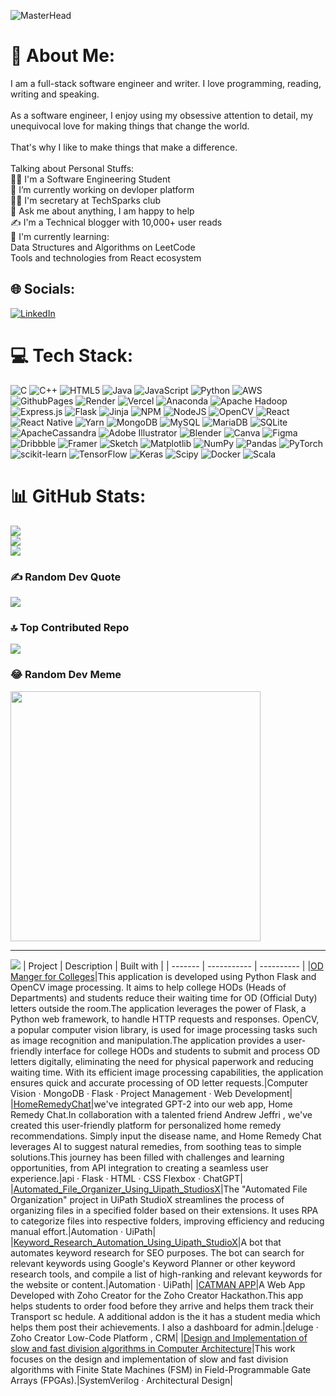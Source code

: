 ![MasterHead](https://media.licdn.com/dms/image/D5616AQE2gFAP-Bzqrw/profile-displaybackgroundimage-shrink_350_1400/0/1692628252972?e=1711584000&v=beta&t=Bk_yoV2niRLFRMrd3_Z9R4qjps_uOIpliSnLlzun3V4)
# 💫 About Me:
I am a full-stack software engineer and writer. I love programming, reading, writing and speaking.<br><br>As a software engineer, I enjoy using my obsessive attention to detail, my unequivocal love for making things that change the world.<br><br>That's why I like to make things that make a difference.<br><br>Talking about Personal Stuffs:<br>👨‍🎓 I'm a  Software Engineering Student<br>🔭 I’m currently working on devloper platform<br>👨‍🏫 I'm secretary at TechSparks club<br>💬 Ask me about anything, I am happy to help<br>✍ I'm a Technical blogger with 10,000+ user reads<br>🌱 I'm currently learning:<br>Data Structures and Algorithms on LeetCode<br>Tools and technologies from React ecosystem


## 🌐 Socials:
[![LinkedIn](https://img.shields.io/badge/LinkedIn-%230077B5.svg?logo=linkedin&logoColor=white)](https://linkedin.com/in/https://www.linkedin.com/in/dhalavai-n-555143223/) 

# 💻 Tech Stack:
![C](https://img.shields.io/badge/c-%2300599C.svg?style=for-the-badge&logo=c&logoColor=white) ![C++](https://img.shields.io/badge/c++-%2300599C.svg?style=for-the-badge&logo=c%2B%2B&logoColor=white) ![HTML5](https://img.shields.io/badge/html5-%23E34F26.svg?style=for-the-badge&logo=html5&logoColor=white) ![Java](https://img.shields.io/badge/java-%23ED8B00.svg?style=for-the-badge&logo=openjdk&logoColor=white) ![JavaScript](https://img.shields.io/badge/javascript-%23323330.svg?style=for-the-badge&logo=javascript&logoColor=%23F7DF1E) ![Python](https://img.shields.io/badge/python-3670A0?style=for-the-badge&logo=python&logoColor=ffdd54) ![AWS](https://img.shields.io/badge/AWS-%23FF9900.svg?style=for-the-badge&logo=amazon-aws&logoColor=white) ![GithubPages](https://img.shields.io/badge/github%20pages-121013?style=for-the-badge&logo=github&logoColor=white) ![Render](https://img.shields.io/badge/Render-%46E3B7.svg?style=for-the-badge&logo=render&logoColor=white) ![Vercel](https://img.shields.io/badge/vercel-%23000000.svg?style=for-the-badge&logo=vercel&logoColor=white) ![Anaconda](https://img.shields.io/badge/Anaconda-%2344A833.svg?style=for-the-badge&logo=anaconda&logoColor=white) ![Apache Hadoop](https://img.shields.io/badge/Apache%20Hadoop-66CCFF?style=for-the-badge&logo=apachehadoop&logoColor=black) ![Express.js](https://img.shields.io/badge/express.js-%23404d59.svg?style=for-the-badge&logo=express&logoColor=%2361DAFB) ![Flask](https://img.shields.io/badge/flask-%23000.svg?style=for-the-badge&logo=flask&logoColor=white) ![Jinja](https://img.shields.io/badge/jinja-white.svg?style=for-the-badge&logo=jinja&logoColor=black) ![NPM](https://img.shields.io/badge/NPM-%23CB3837.svg?style=for-the-badge&logo=npm&logoColor=white) ![NodeJS](https://img.shields.io/badge/node.js-6DA55F?style=for-the-badge&logo=node.js&logoColor=white) ![OpenCV](https://img.shields.io/badge/opencv-%23white.svg?style=for-the-badge&logo=opencv&logoColor=white) ![React](https://img.shields.io/badge/react-%2320232a.svg?style=for-the-badge&logo=react&logoColor=%2361DAFB) ![React Native](https://img.shields.io/badge/react_native-%2320232a.svg?style=for-the-badge&logo=react&logoColor=%2361DAFB) ![Yarn](https://img.shields.io/badge/yarn-%232C8EBB.svg?style=for-the-badge&logo=yarn&logoColor=white) ![MongoDB](https://img.shields.io/badge/MongoDB-%234ea94b.svg?style=for-the-badge&logo=mongodb&logoColor=white) ![MySQL](https://img.shields.io/badge/mysql-%2300000f.svg?style=for-the-badge&logo=mysql&logoColor=white) ![MariaDB](https://img.shields.io/badge/MariaDB-003545?style=for-the-badge&logo=mariadb&logoColor=white) ![SQLite](https://img.shields.io/badge/sqlite-%2307405e.svg?style=for-the-badge&logo=sqlite&logoColor=white) ![ApacheCassandra](https://img.shields.io/badge/cassandra-%231287B1.svg?style=for-the-badge&logo=apache-cassandra&logoColor=white) ![Adobe Illustrator](https://img.shields.io/badge/adobe%20illustrator-%23FF9A00.svg?style=for-the-badge&logo=adobe%20illustrator&logoColor=white) ![Blender](https://img.shields.io/badge/blender-%23F5792A.svg?style=for-the-badge&logo=blender&logoColor=white) ![Canva](https://img.shields.io/badge/Canva-%2300C4CC.svg?style=for-the-badge&logo=Canva&logoColor=white) ![Figma](https://img.shields.io/badge/figma-%23F24E1E.svg?style=for-the-badge&logo=figma&logoColor=white) ![Dribbble](https://img.shields.io/badge/Dribbble-EA4C89?style=for-the-badge&logo=dribbble&logoColor=white) ![Framer](https://img.shields.io/badge/Framer-black?style=for-the-badge&logo=framer&logoColor=blue) ![Sketch](https://img.shields.io/badge/Sketch-FFB387?style=for-the-badge&logo=sketch&logoColor=black) ![Matplotlib](https://img.shields.io/badge/Matplotlib-%23ffffff.svg?style=for-the-badge&logo=Matplotlib&logoColor=black) ![NumPy](https://img.shields.io/badge/numpy-%23013243.svg?style=for-the-badge&logo=numpy&logoColor=white) ![Pandas](https://img.shields.io/badge/pandas-%23150458.svg?style=for-the-badge&logo=pandas&logoColor=white) ![PyTorch](https://img.shields.io/badge/PyTorch-%23EE4C2C.svg?style=for-the-badge&logo=PyTorch&logoColor=white) ![scikit-learn](https://img.shields.io/badge/scikit--learn-%23F7931E.svg?style=for-the-badge&logo=scikit-learn&logoColor=white) ![TensorFlow](https://img.shields.io/badge/TensorFlow-%23FF6F00.svg?style=for-the-badge&logo=TensorFlow&logoColor=white) ![Keras](https://img.shields.io/badge/Keras-%23D00000.svg?style=for-the-badge&logo=Keras&logoColor=white) ![Scipy](https://img.shields.io/badge/SciPy-%230C55A5.svg?style=for-the-badge&logo=scipy&logoColor=%white) ![Docker](https://img.shields.io/badge/docker-%230db7ed.svg?style=for-the-badge&logo=docker&logoColor=white) ![Scala](https://img.shields.io/badge/scala-%23DC322F.svg?style=for-the-badge&logo=scala&logoColor=white)
# 📊 GitHub Stats:
![](https://github-readme-stats.vercel.app/api?username=DhalavaiN&theme=highcontrast&hide_border=false&include_all_commits=true&count_private=true)<br/>
![](https://github-readme-streak-stats.herokuapp.com/?user=DhalavaiN&theme=highcontrast&hide_border=false)<br/>
![](https://github-readme-stats.vercel.app/api/top-langs/?username=DhalavaiN&theme=highcontrast&hide_border=false&include_all_commits=true&count_private=true&layout=compact)

### ✍️ Random Dev Quote
![](https://quotes-github-readme.vercel.app/api?type=horizontal&theme=radical)

### 🔝 Top Contributed Repo
![](https://github-contributor-stats.vercel.app/api?username=DhalavaiN&limit=5&theme=flat&combine_all_yearly_contributions=true)

### 😂 Random Dev Meme
<img src='https://randommeme-five.vercel.app/' style="height: 400px;"/>

---
[![](https://visitcount.itsvg.in/api?id=DhalavaiN&icon=0&color=0)](https://visitcount.itsvg.in)
| Project | Description | Built with |
| ------- | ----------- | ---------- |
|[OD Manger for Colleges](https://www.linkedin.com/feed/update/urn:li:activity:7051086878577475584/)|This application is developed using Python Flask and OpenCV image processing. It aims to help college HODs (Heads of Departments) and students reduce their waiting time for OD (Official Duty) letters outside the room.The application leverages the power of Flask, a Python web framework, to handle HTTP requests and responses. OpenCV, a popular computer vision library, is used for image processing tasks such as image recognition and manipulation.The application provides a user-friendly interface for college HODs and students to submit and process OD letters digitally, eliminating the need for physical paperwork and reducing waiting time. With its efficient image processing capabilities, the application ensures quick and accurate processing of OD letter requests.|Computer Vision · MongoDB · Flask · Project Management · Web Development|
|[HomeRemedyChat](https://drive.google.com/file/d/1v0HAmwjLJFhaNuAY5wGK_pS50gnaOEDo/view)|we've integrated GPT-2 into our web app, Home Remedy Chat.In collaboration with a talented friend Andrew Jeffri , we've created this user-friendly platform for personalized home remedy recommendations. Simply input the disease name, and Home Remedy Chat leverages AI to suggest natural remedies, from soothing teas to simple solutions.This journey has been filled with challenges and learning opportunities, from API integration to creating a seamless user experience.|api · Flask · HTML · CSS Flexbox · ChatGPT|
|[Automated_File_Organizer_Using_Uipath_StudiosX](https://drive.google.com/file/d/1voM8mFWz3pEI6G7kp6A8qk0ULpVl6BA5/view)|The "Automated File Organization" project in UiPath StudioX streamlines the process of organizing files in a specified folder based on their extensions. It uses RPA to categorize files into respective folders, improving efficiency and reducing manual effort.|Automation · UiPath|
|[Keyword_Research_Automation_Using_Uipath_StudioX](https://drive.google.com/file/d/1pGU_uJof1qxnWThqLSduE91es8xfFoz5/view)|A bot that automates keyword research for SEO purposes. The bot can search for relevant keywords using Google's Keyword Planner or other keyword research tools, and compile a list of high-ranking and relevant keywords for the website or content.|Automation · UiPath|
|[CATMAN APP](https://www.linkedin.com/feed/update/urn:li:activity:6937585776478011392/)|A Web App Developed with Zoho Creator for the Zoho Creator Hackathon.This app helps students to order food before they arrive and helps them track their Transport sc hedule. A additional addon is the it has a student media which helps them post their achievements. I also a dashboard for admin.|deluge · Zoho Creator Low-Code Platform , CRM|
|[Design and Implementation of slow and fast division algorithms in Computer Architecture](https://github.com/DhalavaiN/slow-and-fast-division-algorithm)|This work focuses on the design and implementation of slow and fast division algorithms with Finite State Machines (FSM) in Field-Programmable Gate Arrays (FPGAs).|SystemVerilog · Architectural Design|


